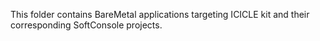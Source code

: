 
This folder contains BareMetal applications targeting ICICLE kit and their corresponding SoftConsole projects.

